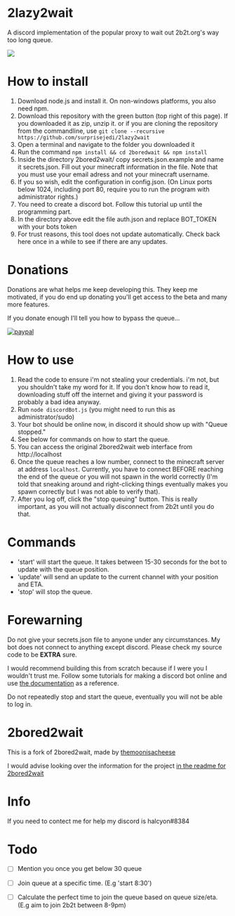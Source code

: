 # 2lazy2wait
A discord implementation of the popular proxy to wait out 2b2t.org's way too long queue.

![](https://i.imgur.com/65dvy5o.jpg) 

# How to install
1. Download node.js and install it. On non-windows platforms, you also need npm.
2. Download this repository with the green button (top right of this page). If you downloaded it as zip, unzip it.
or if you are cloning the repository from the commandline, use `git clone --recursive https://github.com/surprisejedi/2lazy2wait`
3. Open a terminal and navigate to the folder you downloaded it
4. Run the command `npm install && cd 2boredwait && npm install`
7. Inside the directory 2bored2wait/ copy secrets.json.example and name it secrets.json. Fill out your minecraft information in the file. Note that you must use your email adress and not your minecraft username.
8. If you so wish, edit the configuration in config.json. (On Linux ports below 1024, including port 80, require you to run the program with administrator rights.)
9. You need to create a discord bot. Follow this tutorial up until the programming part.
10. In the directory above edit the file auth.json and replace BOT_TOKEN with your bots token
11. For trust reasons, this tool does not update automatically. Check back here once in a while to see if there are any updates.

# Donations

Donations are what helps me keep developing this. They keep me motivated, if you do end up donating you'll get access to the beta and many more features.

If you donate enough I'll tell you how to bypass the queue...

[![paypal](https://www.paypalobjects.com/en_US/i/btn/btn_donateCC_LG.gif)](https://www.paypal.me/sjedi2lazy)

# How to use
1. Read the code to ensure i'm not stealing your credentials. i'm not, but you shouldn't take my word for it. If you don't know how to read it, downloading stuff off the internet and giving it your password is probably a bad idea anyway.
2. Run `node discordBot.js` (you might need to run this as administrator/sudo)
3. Your bot should be online now, in discord it should show up with "Queue stopped."
4. See below for commands on how to start the queue.
5. You can access the original 2bored2wait web interface from http://localhost
6. Once the queue reaches a low number, connect to the minecraft server at address `localhost`. Currently, you have to connect BEFORE reaching the end of the queue or you will not spawn in the world correctly (I'm told that sneaking around and right-clicking things eventually makes you spawn correctly but I was not able to verify that).
7. After you log off, click the "stop queuing" button. This is really important, as you will not actually disconnect from 2b2t until you do that.

# Commands
- 'start' will start the queue. It takes between 15-30 seconds for the bot to update with the queue position.
- 'update' will send an update to the current channel with your position and ETA.
- 'stop' will stop the queue.

# Forewarning
Do not give your secrets.json file to anyone under any circumstances.
My bot does not connect to anything except discord. Please check my source
code to be **EXTRA** sure.

I would recommend building this from scratch because if I were you I wouldn't trust me. Follow some tutorials for making a discord bot online and use [the documentation](https://github.com/themoonisacheese/2bored2wait/blob/master/API%20documentation.md) as a reference.

Do not repeatedly stop and start the queue, eventually you will not be able to log in.

# 2bored2wait
This is a fork of 2bored2wait, made by [themoonisacheese](https://github.com/themoonisacheese)

I would advise looking over the information for the project [in the readme for 2bored2wait](https://github.com/themoonisacheese/2bored2wait/blob/master/README.md)

# Info
If you need to contect me for help my discord is 
halcyon#8384

# Todo
- [ ] Mention you once you get below 30 queue

- [ ] Join queue at a specific time. (E.g 'start 8:30')

- [ ] Calculate the perfect time to join the queue based on queue size/eta. (E.g aim to join 2b2t between 8-9pm)
